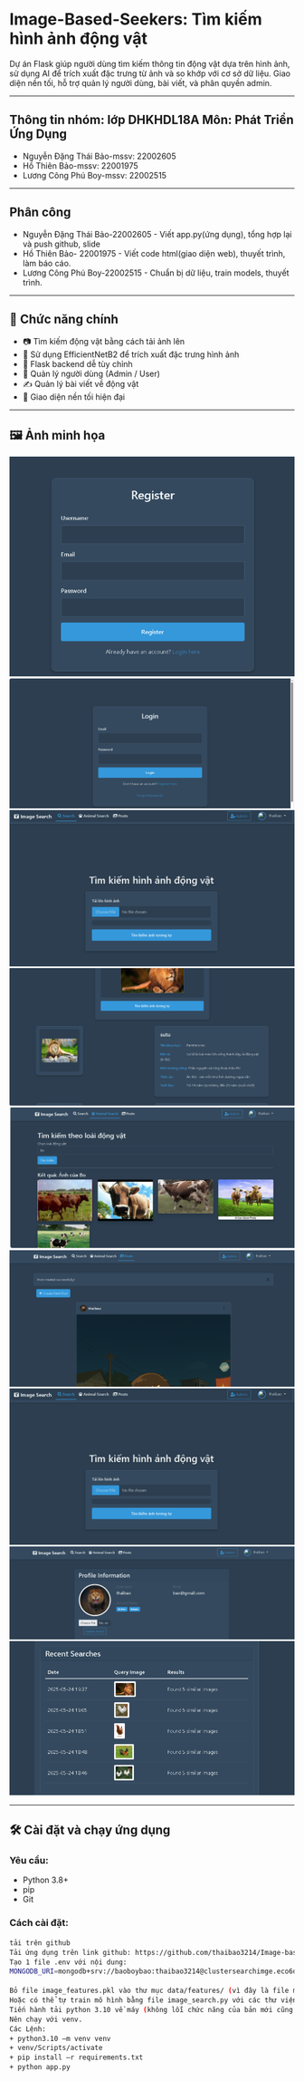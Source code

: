 # Image-Based-Seekers: Tìm kiếm hình ảnh động vật

Dự án Flask giúp người dùng tìm kiếm thông tin động vật dựa trên hình ảnh, sử dụng AI để trích xuất đặc trưng từ ảnh và so khớp với cơ sở dữ liệu. Giao diện nền tối, hỗ trợ quản lý người dùng, bài viết, và phân quyền admin.

---
## Thông tin nhóm: lớp DHKHDL18A Môn: Phát Triển Ứng Dụng

- Nguyễn Đặng Thái Bảo-mssv: 22002605
- Hồ Thiên Bảo-mssv: 22001975
- Lương Công Phú Boy-mssv: 22002515
---
## Phân công
- Nguyễn Đặng Thái Bảo-22002605	-	Viết app.py(ứng dụng), tổng hợp lại và push github, slide
- Hồ Thiên Bảo- 22001975	-	Viết code html(giao diện web), thuyết trình, làm báo cáo.
- Lương Công Phú Boy-22002515	-	Chuẩn bị dữ liệu, train models, thuyết trình.

---
## 🚀 Chức năng chính

- 📷 Tìm kiếm động vật bằng cách tải ảnh lên
- 🧠 Sử dụng EfficientNetB2 để trích xuất đặc trưng hình ảnh
- 🐍 Flask backend dễ tùy chỉnh
- 👤 Quản lý người dùng (Admin / User)
- ✍️ Quản lý bài viết về động vật
- 🌙 Giao diện nền tối hiện đại

---

## 🖼️ Ảnh minh họa

![Giao diện đăng ký](static/screen/dangky.png)
![Giao diện đăng nhập](static/screen/dangnhap.png)
![Giao diện ứng dụng](static/screen/giaodienchinh.png)
![Giao diện khi tìm kiếm](static/screen/giaodienkhisearch.png)
![Giao diện tìm kiếm theo tên](static/screen/giaodiensearchtheoten.png)
![Giao diện posts](static/screen/giaodienposts.png)
![Giao diện ứng dụng](static/screen/giaodienchinh.png)
![Giao diện profile](static/screen/giaodienprofile.png)
![Giao diện lịch sử](static/screen/giaodienlichsu.png)

---

## 🛠️ Cài đặt và chạy ứng dụng

### Yêu cầu:
- Python 3.8+
- pip
- Git

### Cách cài đặt:

```bash
tải trên github
Tải ứng dụng trên link github: https://github.com/thaibao3214/Image-based-Seekers hoặc link github của nhóm theo github lớp.
Tạo 1 file .env với nội dung:
MONGODB_URI=mongodb+srv://baoboybao:thaibao3214@clustersearchimge.eco6dhq.mongodb.net/clustersearchimge?retryWrites=true&w=majority
 
Bỏ file image_features.pkl vào thư mục data/features/ (vì đây là file mô hình train và nó quá 100 mb nên không thể push lên github) trong link drive: https://drive.google.com/drive/folders/1_kZ7GbcvqtgqWWVt1WaNpe19aoC5TRrJ?usp=sharing
Hoặc có thể tự train mô hình bằng file image_search.py với các thư viện tensorflow trong requirements.txt(tông thư viện khoảng 1.8 GB)
Tiến hành tải python 3.10 về máy (không lỗi chức năng của bản mới cũng như không lỗi thời).
Nên chạy với venv.
Các Lệnh:
+ python3.10 –m venv venv
+ venv/Scripts/activate
+ pip install –r requirements.txt
+ python app.py
